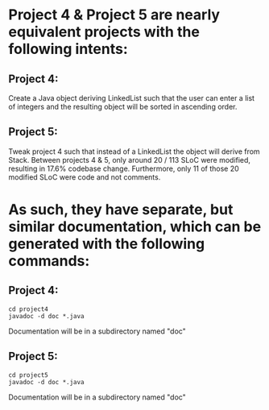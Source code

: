 # Project 4 & Project 5 are nearly equivalent projects with the following intents:

## Project 4:
Create a Java object deriving LinkedList such that the user can enter a list of integers and the resulting object will be sorted in ascending order.

## Project 5:
Tweak project 4 such that instead of a LinkedList the object will derive from Stack. Between projects 4 & 5, only around 20 / 113 SLoC were modified, resulting in 17.6% codebase change. Furthermore, only 11 of those 20 modified SLoC were code and not comments.

# As such, they have separate, but similar documentation, which can be generated with the following commands:

## Project 4:
`cd project4` <br/>
`javadoc -d doc *.java`

Documentation will be in a subdirectory named "doc"

## Project 5:
`cd project5` <br/>
`javadoc -d doc *.java`

Documentation will be in a subdirectory named "doc"
